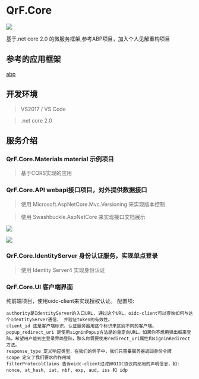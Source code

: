 # QrF.Core
[<img src="https://qrframe.visualstudio.com/_apis/public/build/definitions/4623db2c-bf99-42f9-9b5b-ad03240be07a/1/badge">](https://qrframe.visualstudio.com/_apis/public/build/definitions/4623db2c-bf99-42f9-9b5b-ad03240be07a/1/badge)

基于.net core 2.0 的微服务框架,参考ABP项目，加入个人见解重构项目

## 参考的应用框架

[abp](https://github.com/aspnetboilerplate/aspnetboilerplate)

## 开发环境
> VS2017 / VS Code

> .net core 2.0

## 服务介绍

### QrF.Core.Materials material 示例项目
> 基于CQRS实现的应用
### QrF.Core.API webapi接口项目，对外提供数据接口

> 使用 Microsoft.AspNetCore.Mvc.Versioning 来实现版本控制

> 使用 Swashbuckle.AspNetCore 来实现接口文档展示

[<img src="https://github.com/ren8179/QrF.Core/blob/master/doc/20180413064433.png">](https://github.com/ren8179/QrF.Core/blob/master/doc/20180413064433.png)

[<img src="https://github.com/ren8179/QrF.Core/blob/master/doc/20180413064622.png">](https://github.com/ren8179/QrF.Core/blob/master/doc/20180413064622.png)

### QrF.Core.IdentityServer 身份认证服务，实现单点登录

> 使用 Identity Server4 实现身份认证

### QrF.Core.UI 客户端界面
纯前端项目，使用oidc-client来实现授权认证。
配置项:

```
authority是IdentityServer的入口URL. 通过这个URL，oidc-client可以查询如何与这个IdentityServer通信， 并验证token的有效性。
client_id 这是客户端标识，认证服务器用这个标识来区别不同的客户端。
popup_redirect_uri 是使用signinPopup方法是的重定向URL。如果你不想用弹出框来登陆，希望用户能到主登录界面登陆，那么你需要使用redirect_uri属性和signinRedirect 方法。
response_type 定义响应类型，在我们的例子中，我们只需要服务器返回身份令牌
scope 定义了我们要求的作用域
filterProtocolClaims 告诉oidc-client过滤掉OIDC协议内部用的声明信息，如: nonce, at_hash, iat, nbf, exp, aud, iss 和 idp

```

